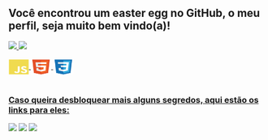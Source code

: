 ## Você encontrou um easter egg no GitHub, o meu perfil, seja muito bem vindo(a)!

 <div>
   <a href="https://github.com/gabs-vicente">
   <img height="159em" src="https://github-readme-stats.vercel.app/api?username=gabs-vicente&show_icons=true&theme=dracula&include_all_commits=true&count_private=true"/>
   <img height="155em" src="https://github-readme-stats.vercel.app/api/top-langs/?username=gabs-vicente&layout=compact&langs_count=6&theme=dracula"/>

</div>
<div style="display: inline_block"><br>
  <img align="center" alt="Js" height="30" width="40" src="https://raw.githubusercontent.com/devicons/devicon/master/icons/javascript/javascript-plain.svg">
  <img align="center" alt="HTML" height="30" width="40" src="https://raw.githubusercontent.com/devicons/devicon/master/icons/html5/html5-original.svg">
  <img align="center" alt="CSS" height="30" width="40" src="https://raw.githubusercontent.com/devicons/devicon/master/icons/css3/css3-original.svg">
</div>
 
 <br>
 
  ### Caso queira desbloquear mais alguns segredos, aqui estão os links para eles:
 
  <a href="https://instagram.com/aquelevicentee" target="_blank"><img src="https://img.shields.io/badge/-Instagram-%23E4405F?style=for-the-badge&logo=instagram&logoColor=white" target="_blank"></a>
  <a href = "mailto:gabsvicente7@gmail.com"><img src="https://img.shields.io/badge/-Gmail-%23333?style=for-the-badge&logo=gmail&logoColor=white" target="_blank"></a>
  <a href="https://www.linkedin.com/in/gabriel-vicente-8269bb234/" target="_blank"><img src="https://img.shields.io/badge/-LinkedIn-%230077B5?style=for-the-badge&logo=linkedin&logoColor=white" target="_blank"></a> 
 
  <!--![Snake animation](https://github.com/gabs-vicente/gabs-vicente/blob/output/github-contribution-grid-snake.svg)->


</div>
